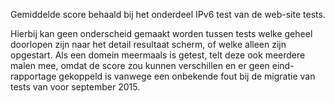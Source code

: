 Gemiddelde score behaald bij het onderdeel IPv6 test van de 
web-site tests. 
 
Hierbij kan geen onderscheid gemaakt worden tussen tests welke geheel 
doorlopen zijn naar het detail resultaat scherm, of welke alleen zijn 
opgestart.  Als een domein meermaals is getest, telt deze ook meerdere 
malen mee, omdat de score zou kunnen verschillen en er geen eind-
rapportage gekoppeld is vanwege een onbekende fout bij de migratie van 
tests van voor september 2015.
